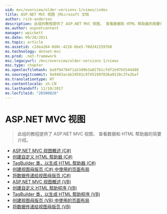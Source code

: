 ```yaml
---
uid: mvc/overview/older-versions-1/views/index
title: ASP.NET MVC 视图 |Microsoft 文档
author: rick-anderson
description: 此组的教程提供了 ASP.NET MVC 视图、 查看数据和 HTML 帮助器的简要介绍。
ms.author: aspnetcontent
manager: wpickett
ms.date: 09/28/2011
ms.topic: article
ms.assetid: c2dea264-0d8c-4216-bbe5-70d2421597b0
ms.technology: dotnet-mvc
ms.prod: .net-framework
msc.legacyurl: /mvc/overview/older-versions-1/views
msc.type: chapter
ms.openlocfilehash: ba9f94794f1a53d9b3a027b1cfdf2e97b5544488
ms.sourcegitcommit: 9a9483aceb34591c97451997036a9120c3fe2baf
ms.translationtype: HT
ms.contentlocale: zh-CN
ms.lasthandoff: 11/10/2017
ms.locfileid: "26500826"
---
```

<a name="aspnet-mvc-views"></a>ASP.NET MVC 视图
====================
> 此组的教程提供了 ASP.NET MVC 视图、 查看数据和 HTML 帮助器的简要介绍。


- [ASP.NET MVC 视图概述 (C#)](asp-net-mvc-views-overview-cs.md)
- [创建自定义 HTML 帮助器 (C#)](creating-custom-html-helpers-cs.md)
- [TagBuilder 类，以生成 HTML 帮助器 (C#)](using-the-tagbuilder-class-to-build-html-helpers-cs.md)
- [创建视图母版页 (C#) 中使用的页面布局](creating-page-layouts-with-view-master-pages-cs.md)
- [将数据传递给视图母版页 (C#)](passing-data-to-view-master-pages-cs.md)
- [ASP.NET MVC 视图概述 (VB)](asp-net-mvc-views-overview-vb.md)
- [创建自定义 HTML 帮助程序 (VB)](creating-custom-html-helpers-vb.md)
- [TagBuilder 类，以生成 HTML 帮助程序 (VB)](using-the-tagbuilder-class-to-build-html-helpers-vb.md)
- [创建视图母版页 (VB) 中使用的页面布局](creating-page-layouts-with-view-master-pages-vb.md)
- [将数据传递给视图母版页 (VB)](passing-data-to-view-master-pages-vb.md)

